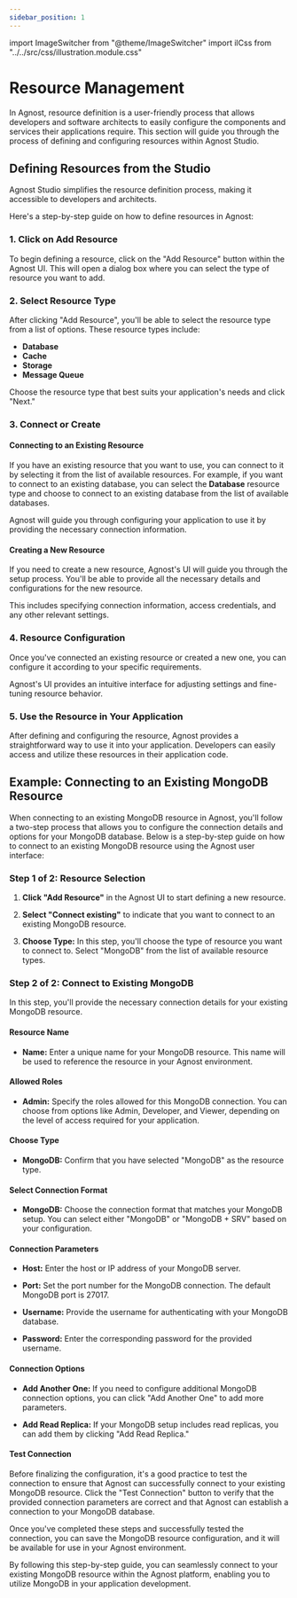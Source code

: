```yaml
---
sidebar_position: 1
---
```


import ImageSwitcher from "@theme/ImageSwitcher"
import ilCss from "../../src/css/illustration.module.css"

# Resource Management

In Agnost, resource definition is a user-friendly process that allows developers
and software architects to easily configure the components and services their
applications require. This section will guide you through the process of
defining and configuring resources within Agnost Studio.

## Defining Resources from the Studio

Agnost Studio simplifies the resource definition process, making it accessible
to developers and architects.

Here's a step-by-step guide on how to define resources in Agnost:

### 1. Click on Add Resource

To begin defining a resource, click on the "Add Resource" button within the
Agnost UI. This will open a dialog box where you can select the type of resource
you want to add.

<ImageSwitcher
  lightImageSrc="/img/docs/application-development/add-new-resource-l.png?text=LightMode"
  darkImageSrc="/img/docs/application-development/add-new-resource.png?text=DarkMode"
  className={ilCss.illustration__md}
  width={820}
/>

### 2. Select Resource Type

After clicking "Add Resource", you'll be able to select the resource type from a
list of options. These resource types include:

- **Database**
- **Cache**
- **Storage**
- **Message Queue**

Choose the resource type that best suits your application's needs and click
"Next."

### 3. Connect or Create

#### Connecting to an Existing Resource

If you have an existing resource that you want to use, you can connect to it by
selecting it from the list of available resources. For example, if you want to
connect to an existing database, you can select the **Database** resource type
and choose to connect to an existing database from the list of available
databases.

<ImageSwitcher
  lightImageSrc="/img/docs/application-development/conn-existing-resource-l.png?text=LightMode"
  darkImageSrc="/img/docs/application-development/conn-existing-resource.png?text=DarkMode"
  className={ilCss.illustration__md}
  width={640}
/>

Agnost will guide you through configuring your application to use it by
providing the necessary connection information.

#### Creating a New Resource

If you need to create a new resource, Agnost's UI will guide you through the
setup process. You'll be able to provide all the necessary details and
configurations for the new resource.

<ImageSwitcher
  lightImageSrc="/img/docs/application-development/create-new-resource-l.png?text=LightMode"
  darkImageSrc="/img/docs/application-development/create-new-resource.png?text=DarkMode"
  className={ilCss.illustration__md}
  width={640}
/>

This includes specifying connection information, access credentials, and any
other relevant settings.

### 4. Resource Configuration

Once you've connected an existing resource or created a new one, you can
configure it according to your specific requirements.

<ImageSwitcher
  lightImageSrc="/img/docs/application-development/example-res-def-l.png?text=LightMode"
  darkImageSrc="/img/docs/application-development/example-res-def.png?text=DarkMode"
  className={ilCss.illustration__md}
  width={480}
/>

Agnost's UI provides an intuitive interface for adjusting settings and
fine-tuning resource behavior.

### 5. Use the Resource in Your Application

After defining and configuring the resource, Agnost provides a straightforward
way to use it into your application. Developers can easily access and utilize
these resources in their application code.

## Example: Connecting to an Existing MongoDB Resource

When connecting to an existing MongoDB resource in Agnost, you'll follow a
two-step process that allows you to configure the connection details and options
for your MongoDB database. Below is a step-by-step guide on how to connect to an
existing MongoDB resource using the Agnost user interface:

### Step 1 of 2: Resource Selection

1. **Click "Add Resource"** in the Agnost UI to start defining a new resource.

<ImageSwitcher
  lightImageSrc="/img/docs/application-development/add-new-resource-l.png?text=LightMode"
  darkImageSrc="/img/docs/application-development/add-new-resource.png?text=DarkMode"
  className={ilCss.illustration__md}
  width={820}
/>

2. **Select "Connect existing"** to indicate that you want to connect to an
   existing MongoDB resource.

3. **Choose Type:** In this step, you'll choose the type of resource you want to
   connect to. Select "MongoDB" from the list of available resource types.

<ImageSwitcher
  lightImageSrc="/img/docs/application-development/adding-resource-x-l.png?text=LightMode"
  darkImageSrc="/img/docs/application-development/adding-resource-x.png?text=DarkMode"
  className={ilCss.illustration__md}
  width={820}
/>

### Step 2 of 2: Connect to Existing MongoDB

In this step, you'll provide the necessary connection details for your existing
MongoDB resource.

#### Resource Name

- **Name:** Enter a unique name for your MongoDB resource. This name will be
  used to reference the resource in your Agnost environment.

#### Allowed Roles

- **Admin:** Specify the roles allowed for this MongoDB connection. You can
  choose from options like Admin, Developer, and Viewer, depending on the level
  of access required for your application.

#### Choose Type

- **MongoDB:** Confirm that you have selected "MongoDB" as the resource type.

#### Select Connection Format

- **MongoDB:** Choose the connection format that matches your MongoDB setup. You
  can select either "MongoDB" or "MongoDB + SRV" based on your configuration.

#### Connection Parameters

- **Host:** Enter the host or IP address of your MongoDB server.

- **Port:** Set the port number for the MongoDB connection. The default MongoDB
  port is 27017.

- **Username:** Provide the username for authenticating with your MongoDB
  database.

- **Password:** Enter the corresponding password for the provided username.

#### Connection Options

- **Add Another One:** If you need to configure additional MongoDB connection
  options, you can click "Add Another One" to add more parameters.

- **Add Read Replica:** If your MongoDB setup includes read replicas, you can
  add them by clicking "Add Read Replica."

<ImageSwitcher
  lightImageSrc="/img/docs/application-development/example-res-def-l.png?text=LightMode"
  darkImageSrc="/img/docs/application-development/example-res-def.png?text=DarkMode"
  className={ilCss.illustration__md}
  width={480}
/>

#### Test Connection

Before finalizing the configuration, it's a good practice to test the connection
to ensure that Agnost can successfully connect to your existing MongoDB
resource. Click the "Test Connection" button to verify that the provided
connection parameters are correct and that Agnost can establish a connection to
your MongoDB database.

Once you've completed these steps and successfully tested the connection, you
can save the MongoDB resource configuration, and it will be available for use in
your Agnost environment.

By following this step-by-step guide, you can seamlessly connect to your
existing MongoDB resource within the Agnost platform, enabling you to utilize
MongoDB in your application development.
